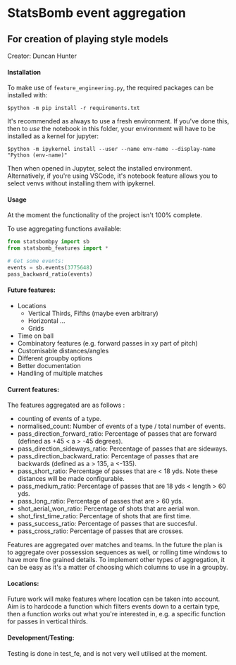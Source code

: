 # StatsBomb event aggregation
## For creation of playing style models
Creator: Duncan Hunter

#### Installation
To make use of `feature_engineering.py`, the required packages can be installed with:

`$python -m pip install -r requirements.txt`

It's recommended as always to use a fresh environment. If you've done this, then to *use* the notebook in this folder, your environment will have to be installed as a kernel for jupyter:

`$python -m ipykernel install --user --name env-name --display-name "Python (env-name)"`

Then when opened in Jupyter, select the installed environment. Alternatively, if you're using VSCode, it's notebook feature allows you to select venvs without installing them with ipykernel.

#### Usage

At the moment the functionality of the project isn't 100% complete.

To use aggregating functions available:


```python
from statsbombpy import sb
from statsbomb_features import *

# Get some events:
events = sb.events(3775648)
pass_backward_ratio(events)
```
#### Future features:
- Locations
    - Vertical Thirds, Fifths (maybe even arbitrary)
    - Horizontal ...
    - Grids
- Time on ball
- Combinatory features (e.g. forward passes in xy part of pitch)
- Customisable distances/angles
- Different groupby options
- Better documentation
- Handling of multiple matches

#### Current features:

The features aggregated are as follows :
 - counting of events of a type.
 - normalised_count: Number of events of a type / total number of events.
 - pass_direction_forward_ratio: Percentage of passes that are forward (defined as +45 < a > -45 degrees).
 - pass_direction_sideways_ratio: Percentage of passes that are sideways.
 - pass_direction_backward_ratio: Percentage of passes that are backwards (defined as a > 135, a <-135).
 - pass_short_ratio: Percentage of passes that are < 18 yds. Note these distances will be made configurable.
 - pass_medium_ratio: Percentage of passes that are 18 yds < length > 60 yds.
 - pass_long_ratio: Percentage of passes that are > 60 yds.
 - shot_aerial_won_ratio: Percentage of shots that are aerial won.
 - shot_first_time_ratio: Percentage of shots that are first time.
 - pass_success_ratio: Percentage of passes that are succesful.
 - pass_cross_ratio: Percentage of passes that are crosses.

Features are aggregated over matches and teams. In the future the plan is to aggregate over possession sequences as well, or rolling time windows to have more fine grained details. To implement other types of aggregation, it can be easy as it's a matter of choosing which columns to use in a groupby.

#### Locations:
Future work will make features where location can be taken into account.
Aim is to hardcode a function which filters events down to a certain type, then a function works out what you're interested in, e.g. a specific function for passes in vertical thirds.

#### Development/Testing:
Testing is done in test_fe, and is not very well utilised at the moment.
